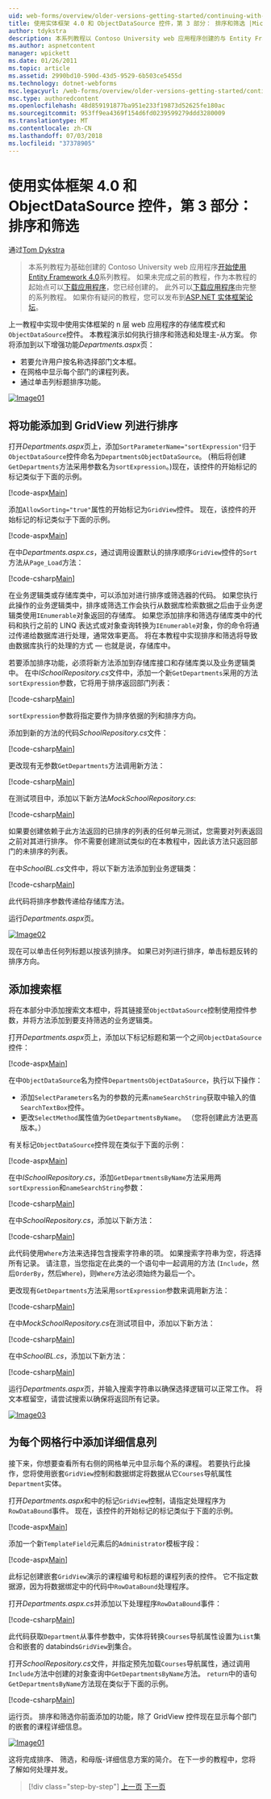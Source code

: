 ```yaml
---
uid: web-forms/overview/older-versions-getting-started/continuing-with-ef/using-the-entity-framework-and-the-objectdatasource-control-part-3-sorting-and-filtering
title: 使用实体框架 4.0 和 ObjectDataSource 控件，第 3 部分： 排序和筛选 |Microsoft Docs
author: tdykstra
description: 本系列教程以 Contoso University web 应用程序创建的与 Entity Framework 4.0 教程系列入门教程为基础。 我...
ms.author: aspnetcontent
manager: wpickett
ms.date: 01/26/2011
ms.topic: article
ms.assetid: 2990bd10-590d-43d5-9529-6b503ce5455d
ms.technology: dotnet-webforms
msc.legacyurl: /web-forms/overview/older-versions-getting-started/continuing-with-ef/using-the-entity-framework-and-the-objectdatasource-control-part-3-sorting-and-filtering
msc.type: authoredcontent
ms.openlocfilehash: 48d859191877ba951e233f19873d52625fe180ac
ms.sourcegitcommit: 953ff9ea4369f154d6fd0239599279ddd3280009
ms.translationtype: MT
ms.contentlocale: zh-CN
ms.lasthandoff: 07/03/2018
ms.locfileid: "37378905"
---
```

<a name="using-the-entity-framework-40-and-the-objectdatasource-control-part-3-sorting-and-filtering"></a>使用实体框架 4.0 和 ObjectDataSource 控件，第 3 部分： 排序和筛选
====================
通过[Tom Dykstra](https://github.com/tdykstra)

> 本系列教程为基础创建的 Contoso University web 应用程序[开始使用 Entity Framework 4.0](https://asp.net/entity-framework/tutorials#Getting%20Started)系列教程。 如果未完成之前的教程，作为本教程的起始点可以[下载应用程序](https://code.msdn.microsoft.com/ASPNET-Web-Forms-97f8ee9a)，您已经创建的。 此外可以[下载应用程序](https://code.msdn.microsoft.com/ASPNET-Web-Forms-6c7197aa)由完整的系列教程。 如果你有疑问的教程，您可以发布到[ASP.NET 实体框架论坛](https://forums.asp.net/1227.aspx)。


上一教程中实现中使用实体框架的 n 层 web 应用程序的存储库模式和`ObjectDataSource`控件。 本教程演示如何执行排序和筛选和处理主-从方案。 你将添加到以下增强功能*Departments.aspx*页：

- 若要允许用户按名称选择部门文本框。
- 在网格中显示每个部门的课程列表。
- 通过单击列标题排序功能。

[![Image01](using-the-entity-framework-and-the-objectdatasource-control-part-3-sorting-and-filtering/_static/image2.png)](using-the-entity-framework-and-the-objectdatasource-control-part-3-sorting-and-filtering/_static/image1.png)

## <a name="adding-the-ability-to-sort-gridview-columns"></a>将功能添加到 GridView 列进行排序

打开*Departments.aspx*页上，添加`SortParameterName="sortExpression"`归于`ObjectDataSource`控件命名为`DepartmentsObjectDataSource`。 (稍后将创建`GetDepartments`方法采用参数名为`sortExpression`。)现在，该控件的开始标记的标记类似于下面的示例。

[!code-aspx[Main](using-the-entity-framework-and-the-objectdatasource-control-part-3-sorting-and-filtering/samples/sample1.aspx)]

添加`AllowSorting="true"`属性的开始标记为`GridView`控件。 现在，该控件的开始标记的标记类似于下面的示例。

[!code-aspx[Main](using-the-entity-framework-and-the-objectdatasource-control-part-3-sorting-and-filtering/samples/sample2.aspx)]

在中*Departments.aspx.cs*，通过调用设置默认的排序顺序`GridView`控件的`Sort`方法从`Page_Load`方法：

[!code-csharp[Main](using-the-entity-framework-and-the-objectdatasource-control-part-3-sorting-and-filtering/samples/sample3.cs)]

在业务逻辑类或存储库类中，可以添加对进行排序或筛选器的代码。 如果您执行此操作的业务逻辑类中，排序或筛选工作会执行从数据库检索数据之后由于业务逻辑类使用`IEnumerable`对象返回的存储库。 如果您添加排序和筛选存储库类中的代码和执行之前的 LINQ 表达式或对象查询转换为`IEnumerable`对象，你的命令将通过传递给数据库进行处理，通常效率更高。 将在本教程中实现排序和筛选将导致由数据库执行的处理的方式 — 也就是说，存储库中。

若要添加排序功能，必须将新方法添加到存储库接口和存储库类以及业务逻辑类中。 在中*ISchoolRepository.cs*文件中，添加一个新`GetDepartments`采用的方法`sortExpression`参数，它将用于排序返回部门列表：

[!code-csharp[Main](using-the-entity-framework-and-the-objectdatasource-control-part-3-sorting-and-filtering/samples/sample4.cs)]

`sortExpression`参数将指定要作为排序依据的列和排序方向。

添加到新的方法的代码*SchoolRepository.cs*文件：

[!code-csharp[Main](using-the-entity-framework-and-the-objectdatasource-control-part-3-sorting-and-filtering/samples/sample5.cs)]

更改现有无参数`GetDepartments`方法调用新方法：

[!code-csharp[Main](using-the-entity-framework-and-the-objectdatasource-control-part-3-sorting-and-filtering/samples/sample6.cs)]

在测试项目中，添加以下新方法*MockSchoolRepository.cs*:

[!code-csharp[Main](using-the-entity-framework-and-the-objectdatasource-control-part-3-sorting-and-filtering/samples/sample7.cs)]

如果要创建依赖于此方法返回的已排序的列表的任何单元测试，您需要对列表返回之前对其进行排序。 你不需要创建测试类似的在本教程中，因此该方法只返回部门的未排序的列表。

在中*SchoolBL.cs*文件中，将以下新方法添加到业务逻辑类：

[!code-csharp[Main](using-the-entity-framework-and-the-objectdatasource-control-part-3-sorting-and-filtering/samples/sample8.cs)]

此代码将排序参数传递给存储库方法。

运行*Departments.aspx*页。

[![Image02](using-the-entity-framework-and-the-objectdatasource-control-part-3-sorting-and-filtering/_static/image4.png)](using-the-entity-framework-and-the-objectdatasource-control-part-3-sorting-and-filtering/_static/image3.png)

现在可以单击任何列标题以按该列排序。 如果已对列进行排序，单击标题反转的排序方向。

## <a name="adding-a-search-box"></a>添加搜索框

将在本部分中添加搜索文本框中，将其链接至`ObjectDataSource`控制使用控件参数，并将方法添加到要支持筛选的业务逻辑类。

打开*Departments.aspx*页上，添加以下标记标题和第一个之间`ObjectDataSource`控件：

[!code-aspx[Main](using-the-entity-framework-and-the-objectdatasource-control-part-3-sorting-and-filtering/samples/sample9.aspx)]

在中`ObjectDataSource`名为控件`DepartmentsObjectDataSource`，执行以下操作：

- 添加`SelectParameters`名为的参数的元素`nameSearchString`获取中输入的值`SearchTextBox`控件。
- 更改`SelectMethod`属性值为`GetDepartmentsByName`。 （您将创建此方法更高版本。）

有关标记`ObjectDataSource`控件现在类似于下面的示例：

[!code-aspx[Main](using-the-entity-framework-and-the-objectdatasource-control-part-3-sorting-and-filtering/samples/sample10.aspx)]

在中*ISchoolRepository.cs*，添加`GetDepartmentsByName`方法采用两`sortExpression`和`nameSearchString`参数：

[!code-csharp[Main](using-the-entity-framework-and-the-objectdatasource-control-part-3-sorting-and-filtering/samples/sample11.cs)]

在中*SchoolRepository.cs*，添加以下新方法：

[!code-csharp[Main](using-the-entity-framework-and-the-objectdatasource-control-part-3-sorting-and-filtering/samples/sample12.cs)]

此代码使用`Where`方法来选择包含搜索字符串的项。 如果搜索字符串为空，将选择所有记录。 请注意，当您指定在此类的一个语句中一起调用的方法 (`Include`，然后`OrderBy`，然后`Where`)，则`Where`方法必须始终为最后一个。

更改现有`GetDepartments`方法采用`sortExpression`参数来调用新方法：

[!code-csharp[Main](using-the-entity-framework-and-the-objectdatasource-control-part-3-sorting-and-filtering/samples/sample13.cs)]

在中*MockSchoolRepository.cs*在测试项目中，添加以下新方法：

[!code-csharp[Main](using-the-entity-framework-and-the-objectdatasource-control-part-3-sorting-and-filtering/samples/sample14.cs)]

在中*SchoolBL.cs*，添加以下新方法：

[!code-csharp[Main](using-the-entity-framework-and-the-objectdatasource-control-part-3-sorting-and-filtering/samples/sample15.cs)]

运行*Departments.aspx*页，并输入搜索字符串以确保选择逻辑可以正常工作。 将文本框留空，请尝试搜索以确保将返回所有记录。

[![Image03](using-the-entity-framework-and-the-objectdatasource-control-part-3-sorting-and-filtering/_static/image6.png)](using-the-entity-framework-and-the-objectdatasource-control-part-3-sorting-and-filtering/_static/image5.png)

## <a name="adding-a-details-column-for-each-grid-row"></a>为每个网格行中添加详细信息列

接下来，你想要查看所有右侧的网格单元中显示每个系的课程。 若要执行此操作，您将使用嵌套`GridView`控制和数据绑定将数据从它`Courses`导航属性`Department`实体。

打开*Departments.aspx*和中的标记`GridView`控制，请指定处理程序为`RowDataBound`事件。 现在，该控件的开始标记的标记类似于下面的示例。

[!code-aspx[Main](using-the-entity-framework-and-the-objectdatasource-control-part-3-sorting-and-filtering/samples/sample16.aspx)]

添加一个新`TemplateField`元素后的`Administrator`模板字段：

[!code-aspx[Main](using-the-entity-framework-and-the-objectdatasource-control-part-3-sorting-and-filtering/samples/sample17.aspx)]

此标记创建嵌套`GridView`演示的课程编号和标题的课程列表的控件。 它不指定数据源，因为将数据绑定中的代码中`RowDataBound`处理程序。

打开*Departments.aspx.cs*并添加以下处理程序`RowDataBound`事件：

[!code-csharp[Main](using-the-entity-framework-and-the-objectdatasource-control-part-3-sorting-and-filtering/samples/sample18.cs)]

此代码获取`Department`从事件参数中，实体将转换`Courses`导航属性设置为`List`集合和嵌套的 databinds`GridView`到集合。

打开*SchoolRepository.cs*文件，并指定预先加载`Courses`导航属性，通过调用`Include`方法中创建的对象查询中`GetDepartmentsByName`方法。 `return`中的语句`GetDepartmentsByName`方法现在类似于下面的示例。

[!code-csharp[Main](using-the-entity-framework-and-the-objectdatasource-control-part-3-sorting-and-filtering/samples/sample19.cs)]

运行页。 排序和筛选你前面添加的功能，除了 GridView 控件现在显示每个部门的嵌套的课程详细信息。

[![Image01](using-the-entity-framework-and-the-objectdatasource-control-part-3-sorting-and-filtering/_static/image8.png)](using-the-entity-framework-and-the-objectdatasource-control-part-3-sorting-and-filtering/_static/image7.png)

这将完成排序、 筛选，和母版-详细信息方案的简介。 在下一步的教程中，您将了解如何处理并发。

> [!div class="step-by-step"]
> [上一页](using-the-entity-framework-and-the-objectdatasource-control-part-2-adding-a-business-logic-layer-and-unit-tests.md)
> [下一页](handling-concurrency-with-the-entity-framework-in-an-asp-net-web-application.md)
